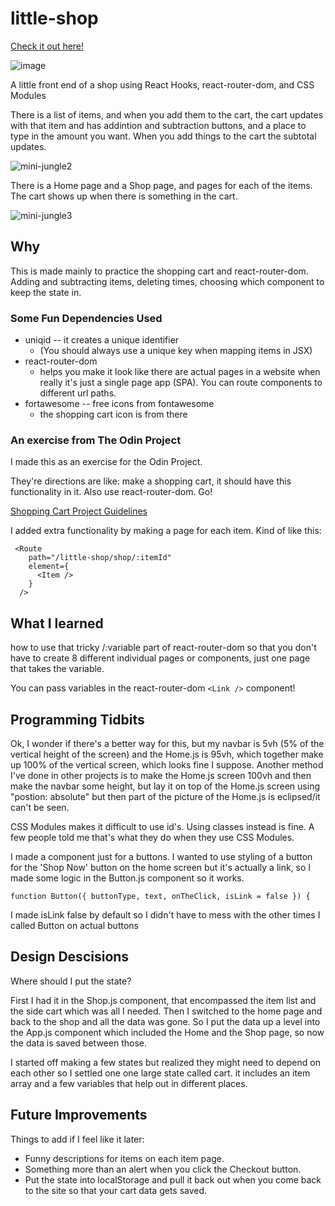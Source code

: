 # little-shop

[Check it out here!](https://mbeckdev.github.io/little-shop/)

![image](https://user-images.githubusercontent.com/4518809/149596445-fb5b2563-2e2a-4d0d-8a89-27f47e9a726d.png)

A little front end of a shop using React Hooks, react-router-dom, and CSS Modules

There is a list of items, and when you add them to the cart, the cart updates with that item and has addintion and subtraction buttons, and a place to type in the amount you want. When you add things to the cart the subtotal updates.

![mini-jungle2](https://user-images.githubusercontent.com/4518809/149596682-d20f19eb-1580-4a46-9955-b612e7c75eea.jpg)

There is a Home page and a Shop page, and pages for each of the items. The cart shows up when there is something in the cart.

![mini-jungle3](https://user-images.githubusercontent.com/4518809/149596837-e27e3d11-ba68-4467-81ca-b3d24d19fc34.jpg)

## Why

This is made mainly to practice the shopping cart and react-router-dom. Adding and subtracting items,
deleting times, choosing which component to keep the state in.

### Some Fun Dependencies Used

- uniqid -- it creates a unique identifier
  - (You should always use a unique key when mapping items in JSX)
- react-router-dom
  - helps you make it look like there are actual pages in a website when really it's just
    a single page app (SPA). You can route components to different url paths.
- fortawesome -- free icons from fontawesome
  - the shopping cart icon is from there

### An exercise from The Odin Project

I made this as an exercise for the Odin Project.

They're directions are like: make a shopping cart, it should have this functionality in it. Also use react-router-dom. Go!

[Shopping Cart Project Guidelines](https://www.theodinproject.com/paths/full-stack-javascript/courses/javascript/lessons/shopping-cart)

I added extra functionality by making a page for each item.
Kind of like this:

```
 <Route
    path="/little-shop/shop/:itemId"
    element={
      <Item />
    }
  />
```

## What I learned

how to use that tricky /:variable part of react-router-dom so that you don't have to create 8 different individual pages or components, just one page that takes the variable.

You can pass variables in the react-router-dom `<Link />` component!

## Programming Tidbits

Ok, I wonder if there's a better way for this, but my navbar is 5vh (5% of the vertical height of the screen) and the Home.js is 95vh, which together make up 100% of the vertical screen, which looks fine I suppose. Another method I've done in other projects is to make the Home.js screen 100vh and then make the navbar some height, but lay it on top of the Home.js screen using "postion: absolute" but then part of the picture of the Home.js is eclipsed/it can't be seen.

CSS Modules makes it difficult to use id's. Using classes instead is fine. A few people told me that's what they do when they use CSS Modules.

I made a component just for a buttons. I wanted to use styling of a button for the 'Shop Now' button on the home screen but it's actually a link, so I made some logic in the Button.js component so it works.

`function Button({ buttonType, text, onTheClick, isLink = false }) {`

I made isLink false by default so I didn't have to mess with the other times I called Button on actual buttons

## Design Descisions

Where should I put the state?

First I had it in the Shop.js component, that encompassed the item list and the side cart which was all I needed. Then I switched to the home page and back to the shop and all the data was gone. So I put the data up a level into the App.js component which included the Home and the Shop page, so now the data is saved between those.

I started off making a few states but realized they might need to depend on each other so I settled one one large state called cart. it includes an item array and a few variables that help out in different places.

## Future Improvements

Things to add if I feel like it later:

- Funny descriptions for items on each item page.
- Something more than an alert when you click the Checkout button.
- Put the state into localStorage and pull it back out when you come back to the site so that your cart data gets saved.
